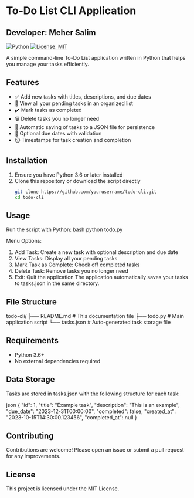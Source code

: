# To-Do List CLI Application
## Developer: Meher Salim

![Python](https://img.shields.io/badge/python-3.6%2B-blue)
[![License: MIT](https://img.shields.io/badge/License-MIT-yellow.svg)](https://opensource.org/licenses/MIT)

A simple command-line To-Do List application written in Python that helps you manage your tasks efficiently.

## Features

- ✅ Add new tasks with titles, descriptions, and due dates
- 📝 View all your pending tasks in an organized list
- ✔️ Mark tasks as completed
- 🗑️ Delete tasks you no longer need
- 💾 Automatic saving of tasks to a JSON file for persistence
- 📅 Optional due dates with validation
- ⏲️ Timestamps for task creation and completion

## Installation

1. Ensure you have Python 3.6 or later installed
2. Clone this repository or download the script directly
   ```bash
   git clone https://github.com/yourusername/todo-cli.git
   cd todo-cli

## Usage

Run the script with Python:
bash
python todo.py

Menu Options:
  1. Add Task: Create a new task with optional description and due date
  2. View Tasks: Display all your pending tasks
  3. Mark Task as Complete: Check off completed tasks
  4. Delete Task: Remove tasks you no longer need
  5. Exit: Quit the application
The application automatically saves your tasks to tasks.json in the same directory.

## File Structure

todo-cli/
├── README.md           # This documentation file
├── todo.py             # Main application script
└── tasks.json          # Auto-generated task storage file

## Requirements

  - Python 3.6+
  - No external dependencies required

## Data Storage

Tasks are stored in tasks.json with the following structure for each task:

json
{
  "id": 1,
  "title": "Example task",
  "description": "This is an example",
  "due_date": "2023-12-31T00:00:00",
  "completed": false,
  "created_at": "2023-10-15T14:30:00.123456",
  "completed_at": null
}

## Contributing

Contributions are welcome! Please open an issue or submit a pull request for any improvements.

## License

This project is licensed under the MIT License.
